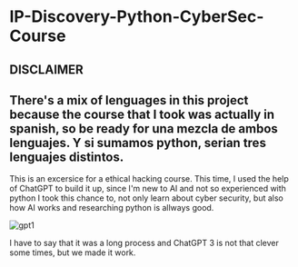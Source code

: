 # IP-Discovery-Python-CyberSec-Course

DISCLAIMER
-------------------
There's a mix of lenguages in this project because the course that I took was actually in spanish, so be ready for una mezcla de ambos lenguajes. Y si sumamos python, serian tres lenguajes distintos.
-------------------

This is an excersice for a ethical hacking course. This time, I used the help of ChatGPT to build it up, since I'm new to AI and not so experienced with python I took this chance to, not only learn about cyber security, but also how AI works and researching python is allways good.

![gpt1](https://github.com/J-Agostino/IP-Discovery-Python-CyberSec-Course/assets/107634968/02d2aa39-fcdc-40f1-a54c-95c0251b6fe9)


I have to say that it was a long process and ChatGPT 3 is not that clever some times, but we made it work.

